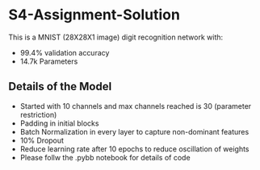 
# S4-Assignment-Solution 

This is a MNIST (28X28X1 image) digit recognition network with:
- 99.4% validation accuracy
- 14.7k Parameters



## Details of the Model

- Started with 10 channels and max channels reached is 30 (parameter restriction)
- Padding in initial blocks
- Batch Normalization in every layer to capture non-dominant features
- 10% Dropout
- Reduce learning rate after 10 epochs to reduce oscillation of weights
- Please follw the .pybb notebook for details of code 
